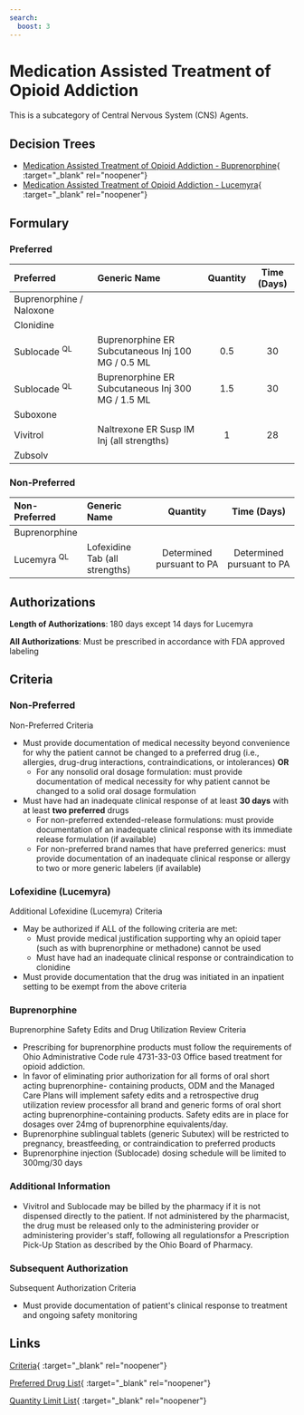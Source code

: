 ```yaml
---
search:
  boost: 3
---
```

# Medication Assisted Treatment of Opioid Addiction

This is a subcategory of Central Nervous System (CNS) Agents.

## Decision Trees

- [Medication Assisted Treatment of Opioid Addiction - Buprenorphine](https://forms.office.com.mcas.ms/pages/designpagev2.aspx?auth_pvr=OrgId&auth_upn=anttwaniqua.greer%40gainwelltechnologies.com&origin=OfficeDotCom&lang=en-US&sessionid=dba554c2-2c78-4f60-bee3-f837172c2546&route=GroupForms&subpage=design&id=nPhjxpvvj0G9PUHkbAzgaN9UYz8EqmlIs3_TYn4TbXBUODI2WDdYQTlKUlY3MkxUNjIzVTEzOVROTCQlQCN0PWcu&topview=Preview){ :target="_blank" rel="noopener"}
- [Medication Assisted Treatment of Opioid Addiction - Lucemyra](https://forms.office.com.mcas.ms/pages/designpagev2.aspx?auth_pvr=OrgId&auth_upn=anttwaniqua.greer%40gainwelltechnologies.com&origin=OfficeDotCom&lang=en-US&sessionid=dba554c2-2c78-4f60-bee3-f837172c2546&route=GroupForms&subpage=design&id=nPhjxpvvj0G9PUHkbAzgaN9UYz8EqmlIs3_TYn4TbXBUNzBLTExYQTlGTVFXUFZRWVpUWDNUNEFJRiQlQCN0PWcu&topview=Preview){ :target="_blank" rel="noopener"}

## Formulary

### Preferred

| Preferred                | Generic Name                                      | Quantity | Time (Days) |
| :----------------------- | :------------------------------------------------ | :------: | :---------: |
| Buprenorphine / Naloxone |                                                   |          |             |
| Clonidine                |                                                   |          |             |
| Sublocade <sup>QL</sup>  | Buprenorphine ER Subcutaneous Inj 100 MG / 0.5 ML |   0.5    |     30      |
| Sublocade <sup>QL</sup>  | Buprenorphine ER Subcutaneous Inj 300 MG / 1.5 ML |   1.5    |     30      |
| Suboxone                 |                                                   |          |             |
| Vivitrol                 | Naltrexone ER Susp IM Inj (all strengths)         |    1     |     28      |
| Zubsolv                  |                                                   |          |             |

### Non-Preferred

| Non-Preferred          | Generic Name                   |         Quantity          |        Time (Days)        |
| :--------------------- | :----------------------------- | :-----------------------: | :-----------------------: |
| Buprenorphine          |                                |                           |                           |
| Lucemyra <sup>QL</sup> | Lofexidine Tab (all strengths) | Determined pursuant to PA | Determined pursuant to PA |

## Authorizations

**Length of Authorizations**: 180 days except 14 days for Lucemyra

**All Authorizations**: Must be prescribed in accordance with FDA approved labeling

## Criteria

### Non-Preferred

Non-Preferred Criteria

- Must provide documentation of medical necessity beyond convenience for why the patient cannot be changed to a preferred drug (i.e., allergies, drug-drug interactions, contraindications, or intolerances) **OR**
    - For any nonsolid oral dosage formulation: must provide documentation of medical necessity for why patient cannot be changed to a solid oral dosage formulation
- Must have had an inadequate clinical response of at least **30 days** with at least **two preferred** drugs
    - For non-preferred extended-release formulations: must provide documentation of an inadequate clinical response with its immediate release formulation (if available)
    - For non-preferred brand names that have preferred generics: must provide documentation of an inadequate clinical response or allergy to two or more generic labelers (if available)

### Lofexidine (Lucemyra)

Additional Lofexidine (Lucemyra) Criteria

- May be authorized if ALL of the following criteria are met:
    - Must provide medical justification supporting why an opioid taper (such as with buprenorphine or methadone) cannot be used
    - Must have had an inadequate clinical response or contraindication to clonidine
- Must provide documentation that the drug was initiated in an inpatient setting to be exempt from the above criteria

### Buprenorphine

Buprenorphine Safety Edits and Drug Utilization Review Criteria

- Prescribing for buprenorphine products must follow the requirements of Ohio Administrative Code rule 4731-33-03 Office based treatment for opioid addiction.
- In favor of eliminating prior authorization for all forms of oral short acting buprenorphine- containing products, ODM and the Managed Care Plans will implement safety edits and a retrospective drug utilization review processfor all brand and generic forms of oral short acting buprenorphine-containing products. Safety edits are in place for dosages over 24mg of buprenorphine equivalents/day.
- Buprenorphine sublingual tablets (generic Subutex) will be restricted to pregnancy, breastfeeding, or contraindication to preferred products
- Buprenorphine injection (Sublocade) dosing schedule will be limited to 300mg/30 days

### Additional Information

- Vivitrol and Sublocade may be billed by the pharmacy if it is not dispensed directly to the patient. If not administered by the pharmacist, the drug must be released only to the administering provider or administering provider's staff, following all regulationsfor a Prescription Pick-Up Station as described by the Ohio Board of Pharmacy.


### Subsequent Authorization

Subsequent Authorization Criteria

- Must provide documentation of patient's clinical response to treatment and ongoing safety monitoring

## Links

[Criteria](https://pharmacy.medicaid.ohio.gov/sites/default/files/20230401_UPDL_Criteria%20_APPROVED.pdf#page=39){ :target="_blank" rel="noopener"}

[Preferred Drug List](https://pharmacy.medicaid.ohio.gov/sites/default/files/20230401_UPDL_v7_Approved.pdf#page=16){ :target="_blank" rel="noopener"}

[Quantity Limit List](https://pharmacy.medicaid.ohio.gov/sites/default/files/20230101_Ohio_Medicaid_Quantity_Document_APPROVED.pdf){ :target="_blank" rel="noopener"}
